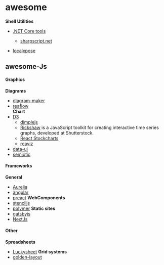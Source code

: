 # awesome

**Shell Utilities**
- [.NET Core tools](https://docs.microsoft.com/en-us/dotnet/core/tools/global-tools)
  - [sharpscript.net](sharpscript.net)

- [localxpose](https://docs.localxpose.io/gui)


## awesome-Js

#### Graphics
**Diagrams**
- [diagram-maker](https://github.com/awslabs/diagram-maker)
- [reaflow](https://reaflow.dev/)  
**Chart**
- [D3](https://d3js.org/)  
  - [dimplejs](http://dimplejs.org/)
  - [Rickshaw](https://github.com/shutterstock/rickshaw) is a JavaScript toolkit for creating interactive time series graphs, developed at Shutterstock.
  - [React Stockcharts](https://github.com/rrag/react-stockcharts)
  - [reaviz](https://github.com/reaviz/reaviz)
- [data-ui](https://williaster.github.io/data-ui/)
- [semiotic](https://semiotic.nteract.io/)


#### Frameworks
**General**
  - [Aurelia](http://aurelia.io/home)
  - [angular](https://angular.io/)
  - [preact](https://github.com/preactjs/preact)
**WebComponents**
  - [stenciljs](https://stenciljs.com/)
  - [polymer](https://www.polymer-project.org/)
**Static sites**
  - [gatsbyjs](https://www.gatsbyjs.com/)
  - [NextJs](https://www.NextJs.com/)
  
#### Other
**Spreadsheets**
- [Luckysheet](https://github.com/mengshukeji/Luckysheet)
**Grid systems**
- [golden-layout](http://golden-layout.com/)
